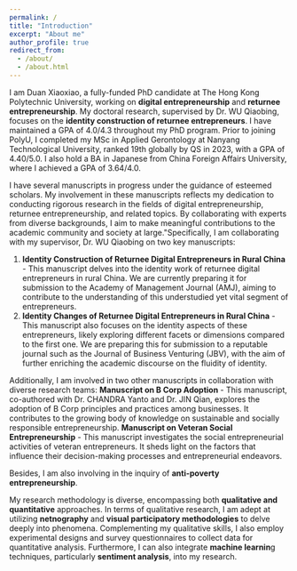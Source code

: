```yaml
---
permalink: /
title: "Introduction"
excerpt: "About me"
author_profile: true
redirect_from: 
  - /about/
  - /about.html
---
```



I am Duan Xiaoxiao, a fully-funded PhD candidate at The Hong Kong Polytechnic University, working on **digital entrepreneurship** and 
**returnee entrepreneurship**. My doctoral research, supervised by Dr. WU Qiaobing, focuses on the **identity construction of returnee
entrepreneurs**. I have maintained a GPA of 4.0/4.3 throughout my PhD program. Prior to joining PolyU, I completed my MSc in Applied Gerontology at Nanyang Technological University, ranked 19th globally by QS in 2023, with a GPA of 4.40/5.0. I also hold a BA in Japanese from China Foreign Affairs University, where I achieved a GPA of 3.64/4.0.

I have several manuscripts in progress under the guidance of esteemed scholars.  My involvement in these manuscripts reflects my dedication to conducting rigorous research in the fields of digital entrepreneurship, returnee entrepreneurship, and related topics. By collaborating with experts from diverse backgrounds, I aim to make meaningful contributions to the academic community and society at large."Specifically, I am collaborating with my supervisor, Dr. WU Qiaobing on two key manuscripts:
1) **Identity Construction of Returnee Digital Entrepreneurs in Rural China** - This manuscript delves into the identity work of returnee digital entrepreneurs in rural China. We are currently preparing it for submission to the Academy of Management Journal (AMJ), aiming to contribute to the understanding of this understudied yet vital segment of entrepreneurs.
2) **Identity Changes of Returnee Digital Entrepreneurs in Rural China** - This manuscript also focuses on the identity aspects of these entrepreneurs, likely exploring different facets or dimensions compared to the first one. We are preparing this for submission to a reputable journal such as the Journal of Business Venturing (JBV), with the aim of further enriching the academic discourse on the fluidity of identity.

Additionally, I am involved in two other manuscripts in collaboration with diverse research teams:
**Manuscript on B Corp Adoption** - This manuscript, co-authored with Dr. CHANDRA Yanto and Dr. JIN Qian, explores the adoption of B
Corp principles and practices among businesses. It contributes to the growing body of knowledge on sustainable and socially responsible entrepreneurship.
**Manuscript on Veteran Social Entrepreneurship** - This manuscript investigates the social entrepreneurial activities of veteran entrepreneurs. It sheds light on the factors that influence their decision-making processes and entrepreneurial endeavors.

Besides, I am also involving  in the inquiry of **anti-poverty entrepreneurship**.

My research methodology is diverse, encompassing both **qualitative and quantitative** approaches. In terms of qualitative research, I am adept at utilizing **netnography** and **visual participatory  methodologies** to delve deeply into phenomena. 
Complementing my qualitative skills, I also employ experimental designs and survey questionnaires to collect data for quantitative analysis. Furthermore, I can also integrate **machine learnin**g techniques, particularly **sentiment analysis**, into my research.
